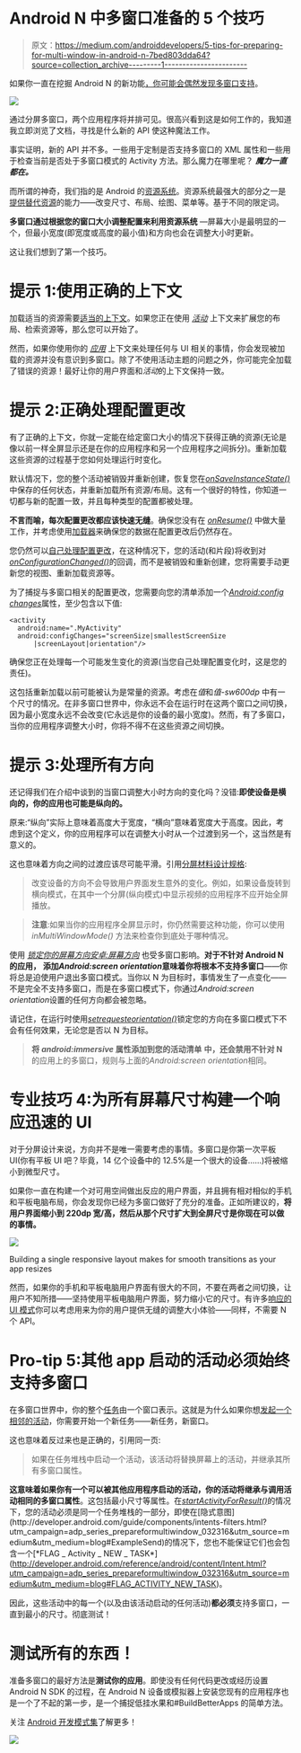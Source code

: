 # Android N 中多窗口准备的 5 个技巧

> 原文：<https://medium.com/androiddevelopers/5-tips-for-preparing-for-multi-window-in-android-n-7bed803dda64?source=collection_archive---------1----------------------->

如果你一直在挖掘 Android N 的新功能[，你可能会偶然发现](https://www.youtube.com/watch?v=CsulIu3UaUM&utm_campaign=adp_series_prepareformultiwindow_032316&utm_source=medium&utm_medium=blog)[多窗口支持](http://developer.android.com/preview/features/multi-window.html?utm_campaign=adp_series_prepareformultiwindow_032316&utm_source=medium&utm_medium=blog)。

![](img/4ee9371c596889551de19cb8e83bbb97.png)

通过分屏多窗口，两个应用程序将并排可见。很高兴看到这是如何工作的，我知道我立即浏览了文档，寻找是什么新的 API 使这种魔法工作。

事实证明，新的 API 并不多。一些用于定制是否支持多窗口的 XML 属性和一些用于检查当前是否处于多窗口模式的 Activity 方法。那么魔力在哪里呢？ ***魔力一直都在。***

而所谓的神奇，我们指的是 Android 的[资源系统](http://developer.android.com/guide/topics/resources/overview.html?utm_campaign=adp_series_prepareformultiwindow_032316&utm_source=medium&utm_medium=blog)。资源系统最强大的部分之一是[提供替代资源](http://developer.android.com/guide/topics/resources/providing-resources.html?utm_campaign=adp_series_prepareformultiwindow_032316&utm_source=medium&utm_medium=blog#AlternativeResources)的能力——改变尺寸、布局、绘图、菜单等。基于不同的限定词。

**多窗口通过根据您的窗口大小调整配置来利用资源系统** —屏幕大小是最明显的一个，但最小宽度(即宽度或高度的最小值)和方向也会在调整大小时更新。

这让我们想到了第一个技巧。

# 提示 1:使用正确的上下文

加载适当的资源需要[适当的上下文](https://possiblemobile.com/2013/06/context?utm_campaign=adp_series_prepareformultiwindow_032316&utm_source=medium&utm_medium=blog)。如果您正在使用 [*活动*](http://developer.android.com/reference/android/app/Activity.html?utm_campaign=adp_series_prepareformultiwindow_032316&utm_source=medium&utm_medium=blog) 上下文来扩展您的布局、检索资源等，那么您可以开始了。

然而，如果你使用你的 [*应用*](http://developer.android.com/reference/android/app/Application.html?utm_campaign=adp_series_prepareformultiwindow_032316&utm_source=medium&utm_medium=blog) 上下文来处理任何与 UI 相关的事情，你会发现被加载的资源并没有意识到多窗口。除了不使用活动主题的问题之外，你可能完全加载了错误的资源！最好让你的用户界面和*活动*的上下文保持一致。

# 提示 2:正确处理配置更改

有了正确的上下文，你就一定能在给定窗口大小的情况下获得正确的资源(无论是像以前一样全屏显示还是在你的应用程序和另一个应用程序之间拆分)。重新加载这些资源的过程基于您如何处理运行时变化。

默认情况下，您的整个活动被销毁并重新创建，恢复您在[*onSaveInstanceState()*](http://developer.android.com/reference/android/app/Activity.html?utm_campaign=adp_series_prepareformultiwindow_032316&utm_source=medium&utm_medium=blog#onSaveInstanceState(android.os.Bundle))中保存的任何状态，并重新加载所有资源/布局。这有一个很好的特性，你知道一切都与新的配置一致，并且每种类型的配置都被处理。

**不言而喻，每次配置更改都应该快速无缝**。确保您没有在 [*onResume()*](http://developer.android.com/reference/android/app/Activity.html?utm_campaign=adp_series_prepareformultiwindow_032316&utm_source=medium&utm_medium=blog#onResume()) 中做大量工作，并考虑使用[加载器](/google-developers/making-loading-data-on-android-lifecycle-aware-897e12760832?utm_campaign=adp_series_prepareformultiwindow_032316&utm_source=medium&utm_medium=blog)来确保您的数据在配置更改后仍然存在。

您仍然可以[自己处理配置更改](http://developer.android.com/guide/topics/resources/runtime-changes.html?utm_campaign=adp_series_prepareformultiwindow_032316&utm_source=medium&utm_medium=blog#HandlingTheChange)，在这种情况下，您的活动(和片段)将收到对[*onConfigurationChanged()*](http://developer.android.com/reference/android/app/Activity.html?utm_campaign=adp_series_prepareformultiwindow_032316&utm_source=medium&utm_medium=blog#onConfigurationChanged(android.content.res.Configuration))的回调，而不是被销毁和重新创建，您将需要手动更新您的视图、重新加载资源等。

为了捕捉与多窗口相关的配置更改，您需要向您的清单添加一个[*Android:config changes*](http://developer.android.com/guide/topics/manifest/activity-element.html?utm_campaign=adp_series_prepareformultiwindow_032316&utm_source=medium&utm_medium=blog#config)属性，至少包含以下值:

```
<activity
  android:name=".MyActivity"
  android:configChanges="screenSize|smallestScreenSize
      |screenLayout|orientation"/>
```

确保您正在处理每一个可能发生变化的资源(当您自己处理配置变化时，这是您的责任)。

这包括重新加载以前可能被认为是常量的资源。考虑在*值*和*值-sw600dp* 中有一个尺寸的情况。在非多窗口世界中，你永远不会在运行时在这两个窗口之间切换，因为最小宽度永远不会改变(它永远是你的设备的最小宽度)。然而，有了多窗口，当你的应用程序调整大小时，你将不得不在这些资源之间切换。

# 提示 3:处理所有方向

还记得我们在介绍中谈到的当窗口调整大小时方向的变化吗？没错:**即使设备是横向的，你的应用也可能是纵向的。**

原来:“纵向”实际上意味着高度大于宽度，“横向”意味着宽度大于高度。因此，考虑到这个定义，你的应用程序可以在调整大小时从一个过渡到另一个，这当然是有意义的。

这也意味着方向之间的过渡应该尽可能平滑。引用[分屏材料设计规格](https://www.google.com/design/spec/layout/split-screen.html?utm_campaign=adp_series_prepareformultiwindow_032316&utm_source=medium&utm_medium=blog#split-screen-layout):

> 改变设备的方向不会导致用户界面发生意外的变化。例如，如果设备旋转到横向模式，在其中一个分屏(纵向模式)中显示视频的应用程序不应开始全屏播放。

> **注意**:如果当你的应用程序全屏显示时，你仍然需要这种功能，你可以使用 *inMultiWindowMode()* 方法来检查你到底处于哪种情况。

使用 [*锁定你的屏幕方向安卓:屏幕方向*](http://developer.android.com/guide/topics/manifest/activity-element.html?utm_campaign=adp_series_prepareformultiwindow_032316&utm_source=medium&utm_medium=blog#screen) 也受多窗口影响。**对于不针对 Android N 的应用，** **添加*Android:screen orientation*意味着你将根本不支持多窗口**——你将总是迫使用户退出多窗口模式。当你以 N 为目标时，事情发生了一点变化——不是完全不支持多窗口，而是在多窗口模式下，你通过*Android:screen orientation*设置的任何方向都会被忽略。

请记住，在运行时使用[*setrequesteorientation()*](http://developer.android.com/reference/android/app/Activity.html?utm_campaign=adp_series_prepareformultiwindow_032316&utm_source=medium&utm_medium=blog#setRequestedOrientation(int))锁定您的方向在多窗口模式下不会有任何效果，无论您是否以 N 为目标。

> **将 *android:immersive* 属性添加到您的活动清单** **中，还会禁用不针对 N** 的应用上的多窗口，规则与上面的*Android:screen orientation*相同。

# 专业技巧 4:为所有屏幕尺寸构建一个响应迅速的 UI

对于分屏设计来说，方向并不是唯一需要考虑的事情。多窗口是你第一次平板 UI(你有平板 UI 吧？毕竟，14 亿个设备中的 12.5%是一个很大的设备……)将被缩小到微型尺寸。

如果你一直在构建一个对可用空间做出反应的用户界面，并且拥有相对相似的手机和平板电脑布局，你会发现你已经为多窗口做好了充分的准备。正如所建议的，**将用户界面缩小到 220dp 宽/高，然后从那个尺寸扩大到全屏尺寸是你现在可以做的事情。**

![](img/67387a470788a9056098cffab4785ec4.png)

Building a single responsive layout makes for smooth transitions as your app resizes

然而，如果你的手机和平板电脑用户界面有很大的不同，不要在两者之间切换，让用户不知所措——坚持使用平板电脑用户界面，努力缩小它的尺寸。有许多[响应的 UI 模式](https://www.google.com/design/spec/layout/responsive-ui.html?utm_campaign=adp_series_prepareformultiwindow_032316&utm_source=medium&utm_medium=blog#responsive-ui-patterns)你可以考虑用来为你的用户提供无缝的调整大小体验——同样，不需要 N 个 API。

# Pro-tip 5:其他 app 启动的活动必须始终支持多窗口

在多窗口世界中，你的整个[任务](http://developer.android.com/guide/components/tasks-and-back-stack.html?utm_campaign=adp_series_prepareformultiwindow_032316&utm_source=medium&utm_medium=blog)由一个窗口表示。这就是为什么如果你想[发起一个相邻的活动](http://developer.android.com/preview/features/multi-window.html?utm_campaign=adp_series_prepareformultiwindow_032316&utm_source=medium&utm_medium=blog#launch)，你需要开始一个新任务——新任务，新窗口。

这也意味着反过来也是正确的，引用同一页:

> 如果在任务堆栈中启动一个活动，该活动将替换屏幕上的活动，并继承其所有多窗口属性。

**这意味着如果你有一个可以被其他应用程序启动的活动，你的活动将继承与调用活动相同的多窗口属性**。这包括最小尺寸等属性。在[*startActivityForResult()*](http://developer.android.com/reference/android/app/Activity.html?utm_campaign=adp_series_prepareformultiwindow_032316&utm_source=medium&utm_medium=blog#startActivityForResult(android.content.Intent,%20int))的情况下，您的活动必须是同一个任务堆栈的一部分，即使在[隐式意图](http://developer.android.com/guide/components/intents-filters.html?utm_campaign=adp_series_prepareformultiwindow_032316&utm_source=medium&utm_medium=blog#ExampleSend)的情况下，您也不能保证它们也会包含一个[*FLAG _ Activity _ NEW _ TASK*](http://developer.android.com/reference/android/content/Intent.html?utm_campaign=adp_series_prepareformultiwindow_032316&utm_source=medium&utm_medium=blog#FLAG_ACTIVITY_NEW_TASK)。

因此，这些活动中的每一个(以及由该活动启动的任何活动)**都必须**支持多窗口，一直到最小的尺寸。彻底测试！

# 测试所有的东西！

准备多窗口的最好方法是**测试你的应用**。即使没有任何代码更改或经历设置 Android N SDK 的过程，在 Android N 设备或模拟器上安装您现有的应用程序也是一个了不起的第一步，是一个捕捉低挂水果和#BuildBetterApps 的简单方法。

关注 [Android 开发模式集](https://plus.google.com/collection/sLR0p?utm_campaign=adp_series_prepareformultiwindow_032316&utm_source=medium&utm_medium=blog)了解更多！

![](img/ede78edee0069962aa0daa7cc8c85f02.png)